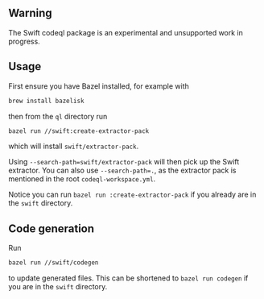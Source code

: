 ## Warning

The Swift codeql package is an experimental and unsupported work in progress.

## Usage

First ensure you have Bazel installed, for example with

```bash
brew install bazelisk
```

then from the `ql` directory run

```bash
bazel run //swift:create-extractor-pack
```

which will install `swift/extractor-pack`.

Using `--search-path=swift/extractor-pack` will then pick up the Swift extractor. You can also use
`--search-path=.`, as the extractor pack is mentioned in the root `codeql-workspace.yml`.

Notice you can run `bazel run :create-extractor-pack` if you already are in the `swift` directory.

## Code generation

Run

```bash
bazel run //swift/codegen
```

to update generated files. This can be shortened to
`bazel run codegen` if you are in the `swift` directory.
